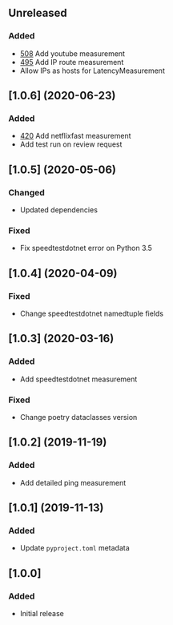 ## Unreleased
### Added
* [508](https://trello.com/c/LohvvmPO/508-add-youtube-to-honestybox-measurement) Add youtube measurement
* [495](https://trello.com/c/dB5AYnxj/495-add-traceroute-to-honestybox-measurement) Add IP route measurement
* Allow IPs as hosts for LatencyMeasurement

## [1.0.6] (2020-06-23)
### Added
* [420](https://trello.com/c/TRSgdsJ4/420-update-netflix-test-to-capture-more-data-fields#comment-5ee09322d9002d808b4ad7a7) Add netflixfast measurement
* Add test run on review request

## [1.0.5] (2020-05-06)
### Changed
* Updated dependencies

### Fixed
* Fix speedtestdotnet error on Python 3.5

## [1.0.4] (2020-04-09)
### Fixed
* Change speedtestdotnet namedtuple fields

## [1.0.3] (2020-03-16)
### Added
* Add speedtestdotnet measurement
### Fixed
* Change poetry dataclasses version

## [1.0.2] (2019-11-19)
### Added
* Add detailed ping measurement

## [1.0.1] (2019-11-13)
### Added
* Update `pyproject.toml` metadata

## [1.0.0]
### Added
* Initial release
